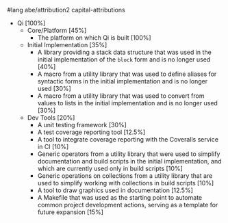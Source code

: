 #lang abe/attribution2 capital-attributions

* Qi [100%]
   * Core/Platform [45%]
       * The platform on which Qi is built [100%]
   * Initial Implementation [35%]
       * A library providing a stack data structure that was used in the initial implementation of the `block` form and is no longer used [40%]
       * A macro from a utility library that was used to define aliases for syntactic forms in the initial implementation and is no longer used [30%]
       * A macro from a utility library that was used to convert from values to lists in the initial implementation and is no longer used [30%]
   * Dev Tools [20%]
       * A unit testing framework [30%]
       * A test coverage reporting tool [12.5%]
       * A tool to integrate coverage reporting with the Coveralls service in CI [10%]
       * Generic operators from a utility library that were used to simplify documentation and build scripts in the initial implementation, and which are currently used only in build scripts [10%]
       * Generic operations on collections from a utility library that are used to simplify working with collections in build scripts [10%]
       * A tool to draw graphics used in documentation [12.5%]
       * A Makefile that was used as the starting point to automate common project development actions, serving as a template for future expansion [15%]
